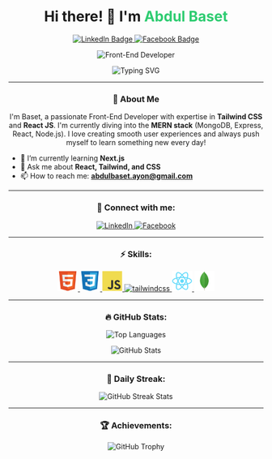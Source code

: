 <h1 align="center">Hi there! 👋 I'm <a href="https://ayonjr.io" style="color: #2ecc71; text-decoration: none;">Abdul Baset</a></h1>

<p align="center">
  <a href="https://linkedin.com/in/abdul-baset" target="_blank">
    <img src="https://img.shields.io/badge/LinkedIn-Abdul%20Baset-0A66C2?style=for-the-badge&logo=linkedin&logoColor=white" alt="LinkedIn Badge"/>
  </a>
  <a href="https://fb.com/abdul-baset" target="_blank">
    <img src="https://img.shields.io/badge/Facebook-Abdul%20Baset-1877F2?style=for-the-badge&logo=facebook&logoColor=white" alt="Facebook Badge"/>
  </a>
</p>

<p align="center">
  <img src="https://img.shields.io/badge/Frontend%20Developer-%23E44D26.svg?style=for-the-badge&logo=html5&logoColor=white" alt="Front-End Developer"/>
</p>

<p align="center">
  <img src="https://readme-typing-svg.herokuapp.com?color=%233498db&lines=Front-End+Developer+%7C+MERN+Stack+Learner;Creating+Responsive+and+Modern+UIs" alt="Typing SVG" />
</p>

---

<h3 align="center">🚀 About Me</h3>
<p align="center">
  I'm Baset, a passionate Front-End Developer with expertise in <strong>Tailwind CSS</strong> and <strong>React JS</strong>. I'm currently diving into the <strong>MERN stack</strong> (MongoDB, Express, React, Node.js). I love creating smooth user experiences and always push myself to learn something new every day!
</p>

- 🌱 I’m currently learning **Next.js**
- 💬 Ask me about **React, Tailwind, and CSS**
- 📫 How to reach me: **abdulbaset.ayon@gmail.com**

---

<h3 align="center">💼 Connect with me:</h3>
<p align="center">
  <a href="https://linkedin.com/in/abdul-baset" target="_blank">
    <img src="https://img.shields.io/badge/LinkedIn-Abdul%20Baset-0A66C2?style=for-the-badge&logo=linkedin&logoColor=white" alt="LinkedIn"/>
  </a>
  <a href="https://fb.com/abdul-baset" target="_blank">
    <img src="https://img.shields.io/badge/Facebook-Abdul%20Baset-1877F2?style=for-the-badge&logo=facebook&logoColor=white" alt="Facebook"/>
  </a>
</p>

---

<h3 align="center">⚡ Skills:</h3>
<p align="center">
  <a href="https://www.w3.org/html/" target="_blank" rel="noreferrer">
    <img src="https://raw.githubusercontent.com/devicons/devicon/master/icons/html5/html5-original.svg" alt="html5" width="40" height="40"/>
  </a>
  <a href="https://www.w3schools.com/css/" target="_blank" rel="noreferrer">
    <img src="https://raw.githubusercontent.com/devicons/devicon/master/icons/css3/css3-original.svg" alt="css3" width="40" height="40"/>
  </a>
  <a href="https://developer.mozilla.org/en-US/docs/Web/JavaScript" target="_blank" rel="noreferrer">
    <img src="https://raw.githubusercontent.com/devicons/devicon/master/icons/javascript/javascript-original.svg" alt="javascript" width="40" height="40"/>
  </a>
  <a href="https://tailwindcss.com/" target="_blank" rel="noreferrer">
    <img src="https://www.vectorlogo.zone/logos/tailwindcss/tailwindcss-icon.svg" alt="tailwindcss" width="40" height="40"/>
  </a>
  <a href="https://reactjs.org/" target="_blank" rel="noreferrer">
    <img src="https://raw.githubusercontent.com/devicons/devicon/master/icons/react/react-original.svg" alt="react" width="40" height="40"/>
  </a>
  <a href="https://www.mongodb.com/" target="_blank" rel="noreferrer">
    <img src="https://raw.githubusercontent.com/devicons/devicon/master/icons/mongodb/mongodb-original.svg" alt="mongodb" width="40" height="40"/>
  </a>
</p>

---

<h3 align="center">🔥 GitHub Stats:</h3>
<p align="center">
  <img src="https://github-readme-stats.vercel.app/api/top-langs?username=ayonjr&show_icons=true&locale=en&layout=compact&theme=dracula" alt="Top Languages" />
</p>
<p align="center">
  <img src="https://github-readme-stats.vercel.app/api?username=ayonjr&show_icons=true&theme=dracula&count_private=true&hide_title=true" alt="GitHub Stats" />
</p>

---

<h3 align="center">🌟 Daily Streak:</h3>
<p align="center">
  <img src="https://github-readme-streak-stats.herokuapp.com/?user=ayonjr&theme=dracula" alt="GitHub Streak Stats" />
</p>

---

<h3 align="center">🏆 Achievements:</h3>
<p align="center">
  <img src="https://github-profile-trophy.vercel.app/?username=ayonjr&theme=onestar&no-frame=true&row=1&column=6" alt="GitHub Trophy" />
</p>
